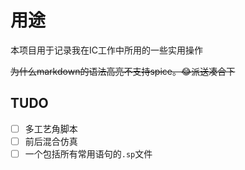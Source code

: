# 用途

本项目用于记录我在IC工作中所用的一些实用操作

~~为什么markdown的语法高亮不支持spice。😂派送凑合下~~


## TUDO
- [ ] 多工艺角脚本
- [ ] 前后混合仿真
- [ ] 一个包括所有常用语句的`.sp`文件
